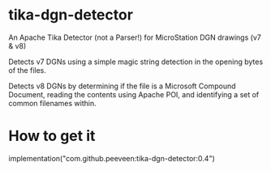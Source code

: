 # tika-dgn-detector
An Apache Tika Detector (not a Parser!) for MicroStation DGN drawings (v7 &amp; v8)

Detects v7 DGNs using a simple magic string detection in the opening bytes of the files.

Detects v8 DGNs by determining if the file is a Microsoft Compound Document, reading the contents using Apache POI, and
identifying a set of common filenames within.

# How to get it

implementation("com.github.peeveen:tika-dgn-detector:0.4")
